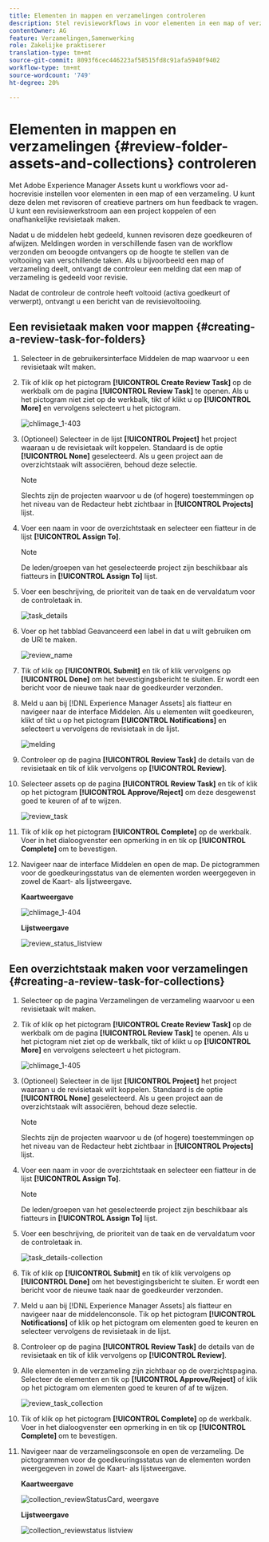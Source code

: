 ```yaml
---
title: Elementen in mappen en verzamelingen controleren
description: Stel revisieworkflows in voor elementen in een map of verzameling en deel deze met revisoren of creatieve partners om feedback te zoeken.
contentOwner: AG
feature: Verzamelingen,Samenwerking
role: Zakelijke praktiserer
translation-type: tm+mt
source-git-commit: 8093f6cec446223af58515fd8c91afa5940f9402
workflow-type: tm+mt
source-wordcount: '749'
ht-degree: 20%

---
```



# Elementen in mappen en verzamelingen {#review-folder-assets-and-collections} controleren

Met Adobe Experience Manager Assets kunt u workflows voor ad-hocrevisie instellen voor elementen in een map of een verzameling. U kunt deze delen met revisoren of creatieve partners om hun feedback te vragen. U kunt een revisiewerkstroom aan een project koppelen of een onafhankelijke revisietaak maken.

Nadat u de middelen hebt gedeeld, kunnen revisoren deze goedkeuren of afwijzen. Meldingen worden in verschillende fasen van de workflow verzonden om beoogde ontvangers op de hoogte te stellen van de voltooiing van verschillende taken. Als u bijvoorbeeld een map of verzameling deelt, ontvangt de controleur een melding dat een map of verzameling is gedeeld voor revisie.

Nadat de controleur de controle heeft voltooid (activa goedkeurt of verwerpt), ontvangt u een bericht van de revisievoltooiing.

## Een revisietaak maken voor mappen {#creating-a-review-task-for-folders}

1. Selecteer in de gebruikersinterface Middelen de map waarvoor u een revisietaak wilt maken.
1. Tik of klik op het pictogram **[!UICONTROL Create Review Task]** op de werkbalk om de pagina **[!UICONTROL Review Task]** te openen. Als u het pictogram niet ziet op de werkbalk, tikt of klikt u op **[!UICONTROL More]** en vervolgens selecteert u het pictogram.

   ![chlimage_1-403](assets/chlimage_1-403.png)

1. (Optioneel) Selecteer in de lijst **[!UICONTROL Project]** het project waaraan u de revisietaak wilt koppelen. Standaard is de optie **[!UICONTROL None]** geselecteerd. Als u geen project aan de overzichtstaak wilt associëren, behoud deze selectie.

   >[!NOTE]
   >
   >Slechts zijn de projecten waarvoor u de (of hogere) toestemmingen op het niveau van de Redacteur hebt zichtbaar in **[!UICONTROL Projects]** lijst.

1. Voer een naam in voor de overzichtstaak en selecteer een fiatteur in de lijst **[!UICONTROL Assign To]**.

   >[!NOTE]
   >
   >De leden/groepen van het geselecteerde project zijn beschikbaar als fiatteurs in **[!UICONTROL Assign To]** lijst.

1. Voer een beschrijving, de prioriteit van de taak en de vervaldatum voor de controletaak in.

   ![task_details](assets/task_details.png)

1. Voer op het tabblad Geavanceerd een label in dat u wilt gebruiken om de URI te maken.

   ![review_name](assets/review_name.png)

1. Tik of klik op **[!UICONTROL Submit]** en tik of klik vervolgens op **[!UICONTROL Done]** om het bevestigingsbericht te sluiten. Er wordt een bericht voor de nieuwe taak naar de goedkeurder verzonden.
1. Meld u aan bij [!DNL Experience Manager Assets] als fiatteur en navigeer naar de interface Middelen. Als u elementen wilt goedkeuren, klikt of tikt u op het pictogram **[!UICONTROL Notifications]** en selecteert u vervolgens de revisietaak in de lijst.

   ![melding](assets/notification.png)

1. Controleer op de pagina **[!UICONTROL Review Task]** de details van de revisietaak en tik of klik vervolgens op **[!UICONTROL Review]**.
1. Selecteer assets op de pagina **[!UICONTROL Review Task]** en tik of klik op het pictogram **[!UICONTROL Approve/Reject]** om deze desgewenst goed te keuren of af te wijzen.

   ![review_task](assets/review_task.png)

1. Tik of klik op het pictogram **[!UICONTROL Complete]** op de werkbalk. Voer in het dialoogvenster een opmerking in en tik op **[!UICONTROL Complete]** om te bevestigen.
1. Navigeer naar de interface Middelen en open de map. De pictogrammen voor de goedkeuringsstatus van de elementen worden weergegeven in zowel de Kaart- als lijstweergave.

   **Kaartweergave**

   ![chlimage_1-404](assets/chlimage_1-404.png)

   **Lijstweergave**

   ![review_status_listview](assets/review_status_listview.png)

## Een overzichtstaak maken voor verzamelingen {#creating-a-review-task-for-collections}

1. Selecteer op de pagina Verzamelingen de verzameling waarvoor u een revisietaak wilt maken.
1. Tik of klik op het pictogram **[!UICONTROL Create Review Task]** op de werkbalk om de pagina **[!UICONTROL Review Task]** te openen. Als u het pictogram niet ziet op de werkbalk, tikt of klikt u op **[!UICONTROL More]** en vervolgens selecteert u het pictogram.

   ![chlimage_1-405](assets/chlimage_1-405.png)

1. (Optioneel) Selecteer in de lijst **[!UICONTROL Project]** het project waaraan u de revisietaak wilt koppelen. Standaard is de optie **[!UICONTROL None]** geselecteerd. Als u geen project aan de overzichtstaak wilt associëren, behoud deze selectie.

   >[!NOTE]
   >
   >Slechts zijn de projecten waarvoor u de (of hogere) toestemmingen op het niveau van de Redacteur hebt zichtbaar in **[!UICONTROL Projects]** lijst.

1. Voer een naam in voor de overzichtstaak en selecteer een fiatteur in de lijst **[!UICONTROL Assign To]**.

   >[!NOTE]
   >
   >De leden/groepen van het geselecteerde project zijn beschikbaar als fiatteurs in **[!UICONTROL Assign To]** lijst.

1. Voer een beschrijving, de prioriteit van de taak en de vervaldatum voor de controletaak in.

   ![task_details-collection](assets/task_details-collection.png)

1. Tik of klik op **[!UICONTROL Submit]** en tik of klik vervolgens op **[!UICONTROL Done]** om het bevestigingsbericht te sluiten. Er wordt een bericht voor de nieuwe taak naar de goedkeurder verzonden.
1. Meld u aan bij [!DNL Experience Manager Assets] als fiatteur en navigeer naar de middelenconsole. Tik op het pictogram **[!UICONTROL Notifications]** of klik op het pictogram om elementen goed te keuren en selecteer vervolgens de revisietaak in de lijst.
1. Controleer op de pagina **[!UICONTROL Review Task]** de details van de revisietaak en tik of klik vervolgens op **[!UICONTROL Review]**.
1. Alle elementen in de verzameling zijn zichtbaar op de overzichtspagina. Selecteer de elementen en tik op **[!UICONTROL Approve/Reject]** of klik op het pictogram  om elementen goed te keuren of af te wijzen.

   ![review_task_collection](assets/review_task_collection.png)

1. Tik of klik op het pictogram **[!UICONTROL Complete]** op de werkbalk. Voer in het dialoogvenster een opmerking in en tik op **[!UICONTROL Complete]** om te bevestigen.
1. Navigeer naar de verzamelingsconsole en open de verzameling. De pictogrammen voor de goedkeuringsstatus van de elementen worden weergegeven in zowel de Kaart- als lijstweergave.

   **Kaartweergave**

   ![collection_reviewStatusCard, weergave](assets/collection_reviewstatuscardview.png)

   **Lijstweergave**

   ![collection_reviewstatus listview](assets/collection_reviewstatuslistview.png)

